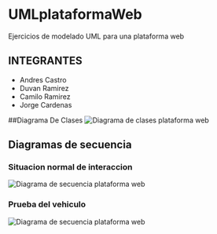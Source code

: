 # UMLplataformaWeb
Ejercicios de modelado UML para una plataforma web

## INTEGRANTES
- Andres Castro
- Duvan Ramirez
- Camilo Ramirez
- Jorge Cardenas

##Diagrama De Clases
![Diagrama de clases plataforma web ](https://i.ibb.co/kKkMKXn/Diagrama-De-Clases-Diagrama-De-Clases-0.jpg)


## Diagramas de secuencia

### Situacion normal de interaccion
![Diagrama de secuencia plataforma web ](https://i.ibb.co/LCC9WFQ/Collaboration1-Interaction1-Interaccion-Basica-1.jpg)

### Prueba del vehiculo
![Diagrama de secuencia plataforma web  ](https://i.ibb.co/RH1x6bC/Collaboration2-Interaction1-Prueba-Vehiculo-2.jpg)
